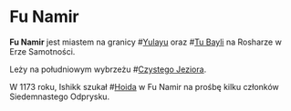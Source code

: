 # Fu Namir

**Fu Namir** jest miastem na granicy #[Yulayu](locations/yulay) oraz #[Tu Bayli](locations/tu-bayla) na Rosharze w Erze Samotności.

Leży na południowym wybrzeżu #[Czystego Jeziora](locations/purelake).

W 1173 roku, Ishikk szukał #[Hoida](characters/wit) w Fu Namir na prośbę kilku członków Siedemnastego Odprysku.
